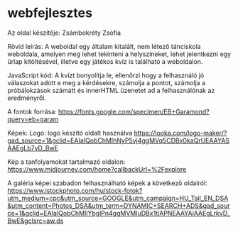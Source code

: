 # webfejlesztes
Az oldal készítője: Zsámbokréty Zsófia

Rövid leírás: A weboldal egy általam kitalált, nem létező tánciskola weboldala, amelyen meg lehet tekinteni a helyszíneket, lehet jelentkezni egy űrlap kitöltésével, illetve egy játékos kvíz is található a weboldalon. 

JavaScript kód: A kvízt bonyolítja le, ellenőrzi hogy a felhasználó jó válaszokat adott e meg a kérdésekre, számolja a pontot, számolja a próbálokzások számátt és innerHTML üzenetet ad a felhasználónak az eredményről. 

A fontok forrása:
https://fonts.google.com/specimen/EB+Garamond?query=eb+garam

Képek:
Logó: logo készító oldalt használva
https://looka.com/logo-maker/?gad_source=1&gclid=EAIaIQobChMIhNyP5vj4ggMVq5CDBx0kaQrUEAAYASAAEgLb7vD_BwE

Kép a tanfolyamokat tartalmazó oldalon: 
https://www.midjourney.com/home?callbackUrl=%2Fexplore

A galéria képei szabadon felhasználható képek a következő oldalról:
https://www.istockphoto.com/hu/stock-fotok?utm_medium=cpc&utm_source=GOOGLE&utm_campaign=HU_Tail_EN_DSA&utm_content=Photos_DSA&utm_term=DYNAMIC+SEARCH+ADS&gad_source=1&gclid=EAIaIQobChMIlYbglPn4ggMVMIuDBx1tiAPNEAAYAiAAEgLrkvD_BwE&gclsrc=aw.ds
